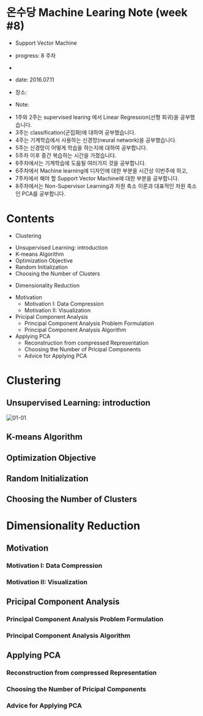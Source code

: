 # 온수당 Machine Learing Note (week #8)
* Support Vector Machine
* progress: 8 주차
*
* date: 2016.07.11
* 장소: 

* Note:
 - 1주와 2주는 supervised learing 에서 Linear Regression(선형 회귀)을 공부했습니다.
 - 3주는 classification(군집화)에 대하여 공부했습니다.
 - 4주는 기계학습에서 사용하는 신경망(neural network)을 공부했습니다.
 - 5주는 신경망이 어떻게 학습을 하는지에 대하여 공부합니다.
 - 5주차 이후 중간 복습하는 시간을 가졌습니다. 
 - 6주차에서는 기계학습에 도움될 여러가지 것을 공부합니다. 
 - 6주차에서 Machine learning에 디자인에 대한 부분을 시간상 이번주에 하고,
 - 7주차에서 해야 할 Support Vector Machine에 대한 부분을 공부합니다.
 - 8주차에서는 Non-Supervisor Learning과 차원 축소 이론과 대표적인 차원 축소인 PCA를 공부합니다. 

# Contents
* Clustering
 - Unsupervised Learning: introduction
 - K-means Algorithm
 - Optimization Objective
 - Random Initialization
 - Choosing the Number of Clusters

* Dimensionality Reduction
 - Motivation
   - Motivation I: Data Compression
   - Motivation II: Visualization
 - Pricipal Component Analysis
   - Principal Component Analysis Problem Formulation
   - Principal Component Analysis Algorithm
 - Applying PCA
   - Reconstruction from compressed Representation
   - Choosing the Number of Pricipal Components
   - Advice for Applying PCA
# Clustering

## Unsupervised Learning: introduction
![01-01](https://github.com/hephaex/ML_class/blob/master/week8/week8_01_Clust_01.png)

## K-means Algorithm
## Optimization Objective
## Random Initialization
## Choosing the Number of Clusters

# Dimensionality Reduction
## Motivation

### Motivation I: Data Compression
### Motivation II: Visualization

## Pricipal Component Analysis
### Principal Component Analysis Problem Formulation
### Principal Component Analysis Algorithm

## Applying PCA
### Reconstruction from compressed Representation
### Choosing the Number of Pricipal Components
### Advice for Applying PCA


